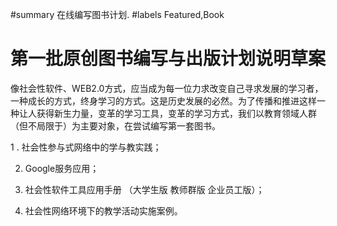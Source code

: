 ﻿#summary 在线编写图书计划.
#labels Featured,Book

# 第一批原创图书编写与出版计划说明草案 #

像社会性软件、WEB2.0方式，应当成为每一位力求改变自己寻求发展的学习者，一种成长的方式，终身学习的方式。这是历史发展的必然。为了传播和推进这样一种让人获得新生力量，变革的学习工具，变革的学习方式，我们以教育领域人群（但不局限于）为主要对象，在尝试编写第一套图书。

1 . 社会性参与式网络中的学与教实践；

2. Google服务应用；

3. 社会性软件工具应用手册 （大学生版 教师群版 企业员工版）；

4. 社会性网络环境下的教学活动实施案例。